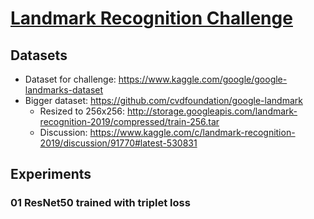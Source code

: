 # [Landmark Recognition Challenge](https://www.kaggle.com/c/landmark-recognition-2019)

## Datasets
- Dataset for challenge: https://www.kaggle.com/google/google-landmarks-dataset
- Bigger dataset: https://github.com/cvdfoundation/google-landmark
    - Resized to 256x256: http://storage.googleapis.com/landmark-recognition-2019/compressed/train-256.tar
    - Discussion: https://www.kaggle.com/c/landmark-recognition-2019/discussion/91770#latest-530831

## Experiments
### 01 ResNet50 trained with triplet loss

